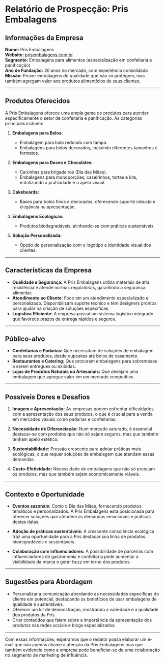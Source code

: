 # Relatório de Prospecção: Pris Embalagens

## Informações da Empresa
**Nome:** Pris Embalagens  
**Website:** [prisembalagens.com.br](https://prisembalagens.com.br)  
**Segmento:** Embalagens para alimentos (especialização em confeitaria e panificação)  
**Ano de Fundação:** 20 anos no mercado, com experiência consolidada  
**Missão:** Prover embalagens de qualidade que não só protegem, mas também agregam valor aos produtos alimentícios de seus clientes.

---

## Produtos Oferecidos
A Pris Embalagens oferece uma ampla gama de produtos para atender especificamente o setor de confeitaria e panificação. As categorias principais incluem:

1. **Embalagens para Bolos:**
   - Embalagem para bolo redondo com tampa.
   - Embalagens para bolos decorados, incluindo diferentes tamanhos e formatos.

2. **Embalagens para Doces e Chocolates:**
   - Caixinhas para brigadeiros (Dia das Mães).
   - Embalagens para monoporções, caseirinhos, tortas e kits, enfatizando a praticidade e o apelo visual.

3. **Cakeboards:** 
   - Bases para bolos finos e decorados, oferecendo suporte robusto e elegância na apresentação.

4. **Embalagens Ecológicas:**
   - Produtos biodegradáveis, alinhando-se com práticas sustentáveis.

5. **Solução Personalizada:**
   - Opção de personalização com o logotipo e identidade visual dos clientes.

---

## Características da Empresa
- **Qualidade e Segurança:** A Pris Embalagens utiliza materiais de alta resistência e atende normas regulatórias, garantindo a segurança alimentar.
- **Atendimento ao Cliente:** Foco em um atendimento especializado e personalizado. Disponibilizam suporte técnico e têm designers prontos para ajudar na criação de soluções específicas.
- **Logística Eficiente:** A empresa possui um sistema logístico integrado que favorece prazos de entrega rápidos e seguros.

---

## Público-alvo
- **Confeitarias e Padarias:** Que necessitam de soluções de embalagem para seus produtos, desde cupcakes até bolos de casamento.
- **Restaurantes e Catering:** Que procuram embalagens para sobremesas a serem entregues ou exibidas.
- **Lojas de Produtos Naturais ou Artesanais:** Que desejam uma embalagem que agregue valor em um mercado competitivo.

---

## Possíveis Dores e Desafios
1. **Imagem e Apresentação:** As empresas podem enfrentar dificuldades com a apresentação dos seus produtos, o que é crucial para a venda em mercados visuais como padarias e confeitarias.
  
2. **Necessidade de Diferenciação:** Num mercado saturado, é essencial destacar-se com produtos que não só sejam seguros, mas que também tenham apelo estético.
  
3. **Sustentabilidade:** Pressão crescente para adotar práticas mais ecológicas, o que requer soluções de embalagem que atendam essas demandas.

4. **Custo-Efetividade:** Necessidade de embalagens que não só protejam os produtos, mas que também sejam economicamente viáveis.

---

## Contexto e Oportunidade
- **Eventos sazonais:** Como o Dia das Mães, fornecendo produtos temáticos e personalizados. A Pris Embalagens está posicionada para oferecer soluções que atendem às demandas emocionais e práticas destas datas.
  
- **Adoção de práticas sustentáveis:** A crescente consciência ecológica traz uma oportunidade para a Pris destacar sua linha de produtos biodegradáveis e sustentáveis.

- **Colaboração com influenciadores:** A possibilidade de parcerias com influenciadores de gastronomia e confeitaria pode aumentar a visibilidade da marca e gerar buzz em torno dos produtos.

---

## Sugestões para Abordagem
- Personalizar a comunicação abordando as necessidades específicas do cliente em potencial, destacando os benefícios de usar embalagens de qualidade e sustentáveis.
- Oferecer um kit de demonstração, mostrando a variedade e a qualidade dos produtos da Pris.
- Criar conteúdos que falem sobre a importância da apresentação dos produtos nas redes sociais e blogs especializados.

---

Com essas informações, esperamos que o redator possa elaborar um e-mail que não apenas chame a atenção da Pris Embalagens mas que também evidencie como a empresa pode beneficiar-se de uma colaboração no segmento de marketing de influência.
